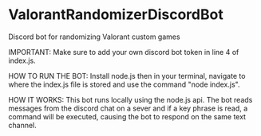 # ValorantRandomizerDiscordBot
Discord bot for randomizing Valorant custom games

IMPORTANT:
Make sure to add your own discord bot token in line 4 of index.js.

HOW TO RUN THE BOT:
Install node.js then in your terminal, navigate to where the index.js file is stored and use the command "node index.js".

HOW IT WORKS:
This bot runs locally using the node.js api. The bot reads messages from the discord chat on a sever and if a key phrase is read, a command will be executed, causing the bot to respond on the same text channel. 
